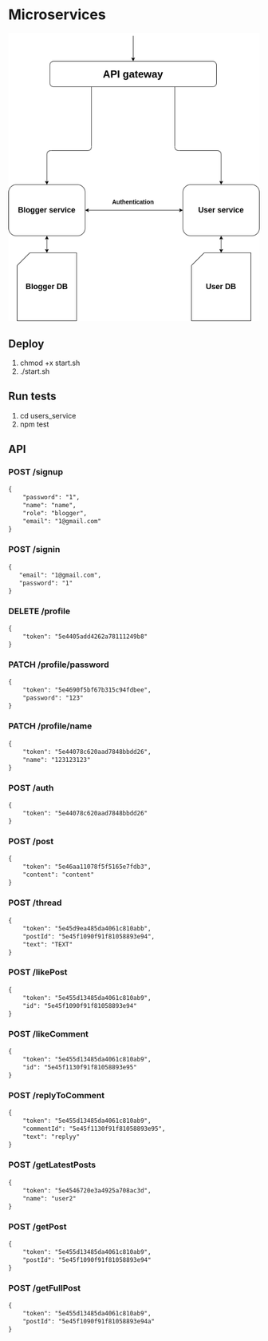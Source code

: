 # Microservices

![diagram](asserts/diagram.png?raw=true "Diagram")


## Deploy

1. chmod +x start.sh
2. ./start.sh

## Run tests

1. cd users_service
2. npm test


## API

### POST /signup
```
{
	"password": "1",
	"name": "name",
	"role": "blogger",
	"email": "1@gmail.com"
}
```
 
### POST /signin
 ```
{
	"email": "1@gmail.com",
	"password": "1"
}
```

### DELETE /profile
```
{
	"token": "5e4405add4262a78111249b8"
}
```
### PATCH /profile/password
```
{
	"token": "5e4690f5bf67b315c94fdbee",
	"password": "123"
}
```

### PATCH /profile/name
```
{
	"token": "5e44078c620aad7848bbdd26",
	"name": "123123123"
}
```

### POST /auth
```
{
	"token": "5e44078c620aad7848bbdd26"
}
```

### POST /post
```
{
	"token": "5e46aa11078f5f5165e7fdb3",
	"content": "content"
}
```

### POST /thread
```
{
	"token": "5e45d9ea485da4061c810abb",
	"postId": "5e45f1090f91f81058893e94",
	"text": "TEXT"
}
```

### POST /likePost
```
{
	"token": "5e455d13485da4061c810ab9",
	"id": "5e45f1090f91f81058893e94"
}
```

### POST /likeComment
```
{
	"token": "5e455d13485da4061c810ab9",
	"id": "5e45f1130f91f81058893e95"
}
```

### POST /replyToComment
```
{
	"token": "5e455d13485da4061c810ab9",
	"commentId": "5e45f1130f91f81058893e95",
	"text": "replyy"
}
```

### POST /getLatestPosts
```
{
	"token": "5e4546720e3a4925a708ac3d",
	"name": "user2"
}
```
### POST /getPost
```
{
	"token": "5e455d13485da4061c810ab9",
	"postId": "5e45f1090f91f81058893e94"
}
```

### POST /getFullPost
```
{
	"token": "5e455d13485da4061c810ab9",
	"postId": "5e45f1090f91f81058893e94a"
}
```
